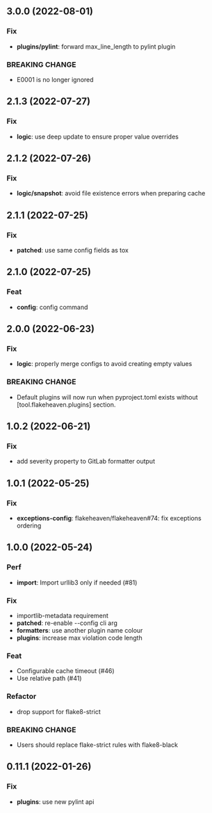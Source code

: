## 3.0.0 (2022-08-01)

### Fix

- **plugins/pylint**: forward max_line_length to pylint plugin

### BREAKING CHANGE

- E0001 is no longer ignored

## 2.1.3 (2022-07-27)

### Fix

- **logic**: use deep update to ensure proper value overrides

## 2.1.2 (2022-07-26)

### Fix

- **logic/snapshot**: avoid file existence errors when preparing cache

## 2.1.1 (2022-07-25)

### Fix

- **patched**: use same config fields as tox

## 2.1.0 (2022-07-25)

### Feat

- **config**: config command

## 2.0.0 (2022-06-23)

### Fix

- **logic**: properly merge configs to avoid creating empty values

### BREAKING CHANGE

- Default plugins will now run when pyproject.toml exists without [tool.flakeheaven.plugins] section.

## 1.0.2 (2022-06-21)

### Fix

- add severity property to GitLab formatter output

## 1.0.1 (2022-05-25)

### Fix

- **exceptions-config**: flakeheaven/flakeheaven#74: fix exceptions ordering

## 1.0.0 (2022-05-24)

### Perf

- **import**: Import urllib3 only if needed (#81)

### Fix

- importlib-metadata requirement
- **patched**: re-enable --config cli arg
- **formatters**: use another plugin name colour
- **plugins**: increase max violation code length

### Feat

- Configurable cache timeout (#46)
- Use relative path (#41)

### Refactor

- drop support for flake8-strict

### BREAKING CHANGE

- Users should replace flake-strict rules with flake8-black

## 0.11.1 (2022-01-26)

### Fix

- **plugins**: use new pylint api
